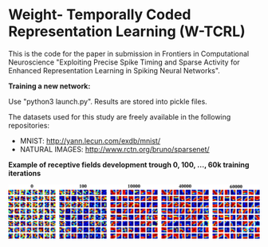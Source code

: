 # Weight- Temporally Coded Representation Learning (W-TCRL)

This is the code for the paper in submission in Frontiers in Computational Neuroscience "Exploiting Precise Spike Timing and Sparse Activity for Enhanced Representation Learning in Spiking Neural Networks".

**Training a new network:**

Use "python3 launch.py". 
Results are stored into pickle files.

The datasets used for this study are freely available in the following repositories: 

* MNIST: http://yann.lecun.com/exdb/mnist/
* NATURAL IMAGES: http://www.rctn.org/bruno/sparsenet/


**Example of receptive fields development trough 0, 100, ..., 60k training iterations**

![Receptive fields](/images/mnist_cv.png)

